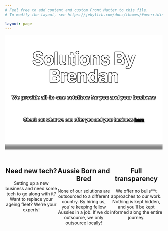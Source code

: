 ```yaml
---
# Feel free to add content and custom Front Matter to this file.
# To modify the layout, see https://jekyllrb.com/docs/themes/#overriding-theme-defaults

layout: page
---
```


<style type="text/css" media="screen">
  .title-container {
    margin: 10px auto;
    #max-width: 600px;
    text-align: center;
    color: white;
    text-shadow: -1px -1px 0 #000, 1px -1px 0 #000, -1px 1px 0 #000, 1px 1px 0 #000;
    background-color: white;
    background-image: url("/images/servers-closeup.jpg");
    #background-position: center; /* Center the image */
    background-repeat: no-repeat; /* Do not repeat the image */
    background-size: cover; /* Resize the background image to cover the entire container */
    #padding-bottom: 2px;
    #padding-top: 1px;
  }
  .header-img-shadow {
    box-shadow: inset 0px -20px 10px -5px rgba(0,0,0,0.5);
  }
  h1 {
    margin: 30px 0;
    font-size: 4em;
    line-height: 1;
    letter-spacing: -1px;
  }
  .page-content {
       background: rgb(2,0,36);
       background: linear-gradient(36deg, rgba(2,0,36,1) 0%, rgba(9,9,121,1) 25%, rgba(0,212,255,1) 100%); 
  }
  .wrapper {
      background-color: white;
      max-width: 80%;
      margin-right: auto;
      margin-left: auto;
      box-shadow: 0px 8px 15px 5px rgba(0,0,0,0.4);
  }
  .main-content {
    text-align: center;
  }
  .column {
  float: left;
  width: 33.33%;
}
.row:after {
  content: "";
  display: table;
  clear: both;
}
@media screen and (max-width: 600px) {
  .column {
    width: 100%;
  }
}
</style>
<div class="background-img"></div>
<div class="title-container">
  <br>
  <h1>Solutions By Brendan</h1>

  <h3><strong>We provide all-in-one solutions for you and your business</strong></h3>

  <br>
  <h4>Check out what we can offer you and your business <a href="/services/">here</a></h4>
  <br>
  <br>
  <br>
<div class="header-img-shadow"><br></div>
</div>

<div class="main-content">
<div class="row">
  <div class="column"><i class="fa-solid fa-server fa-8x"></i>
    <br>
    <h2>Need new tech?</h2>
    Setting up a new business and need some tech to go along with it? Want to replace your ageing fleet? We're your experts!
  </div>
  <div class="column"><i class="fa-solid fa-earth-oceania fa-8x"></i>
    <br>
    <h2>Aussie Born and Bred</h2>
    None of our solutions are outsourced to a different country. By hiring us, you're keeping fellow Aussies in a job. If we do outsource, we only outsource locally!
  </div>
  <div class="column"><i class="fa-solid fa-comments fa-8x"></i>
    <br>
    <h2>Full transparency</h2>
    We offer no bulls**t approaches to our work. Nothing is kept hidden, and you'll be kept informed along the entire journey.
  </div>
</div>
</div>